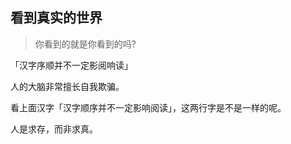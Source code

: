 ## 看到真实的世界

> 你看到的就是你看到的吗?

「汉字序顺并不一定影阅响读」

 人的大脑非常擅长自我欺骗。
 
 看上面汉字「汉字顺序并不一定影响阅读」，这两行字是不是一样的呢。

人是求存，而非求真。
